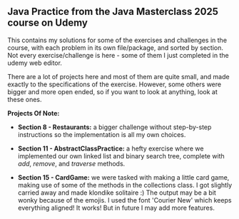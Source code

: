 ## Java Practice from the Java Masterclass 2025 course on Udemy

This contains my solutions for some of the exercises and challenges in the course, with 
each problem in its own file/package, and sorted by section. 
Not every exercise/challenge is here - some of them I just completed in the udemy web editor.

There are a lot of projects here and most of them are quite small, and made exactly to the specifications of the exercise.
However, some others were bigger and more open ended, so if you want to look at anything, look at these ones.

**Projects Of Note:**

- **Section 8 - Restaurants:** a bigger challenge without step-by-step instructions so the 
implementation is all my own choices.

- **Section 11 - AbstractClassPractice:** a hefty exercise where we implemented our own linked 
list and binary search tree, complete with *add*, *remove*, and *traverse* methods.

- **Section 15 - CardGame:** we were tasked with making a little card game, making use of some of the methods in the collections class.
I got slightly carried away and made klondike solitaire :) The output may be a bit wonky because of the emojis. I used the font 'Courier New' which keeps everything aligned! It works! But in future I may add more features.
